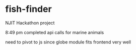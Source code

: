 # fish-finder

NJIT Hackathon project

8:49 pm
completed api calls for marine animals

need to pivot to js since globe module fits frontend very well